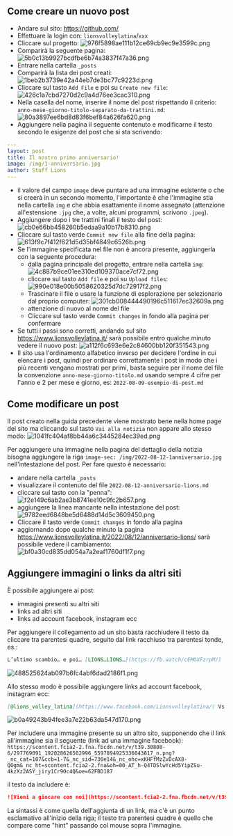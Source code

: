 ## Come creare un nuovo post

- Andare sul sito: https://github.com/
- Effettuare la login con: `lionsvolleylatina`/`xxx`
- Cliccare sul progetto: ![976f5898ae111b12ce69cb9ec9e3599c.png](:/ffb355ac8bc14ada834248e6031da24f)
- Comparirà la seguente pagina: ![5b0c13b9927bcdfbe6b74a3837f47a36.png](:/26d20476e82c4566b3cccb9eac744099)
- Entrare nella cartella `_posts`
- Comparirà la lista dei post creati: ![1beb2b3739e42a44eb7de3bc77c9223d.png](:/7a8799ed339c404fa090e095fb72ae6c)
- Cliccare sul tasto `Add File` e poi su `Create new file`: ![426c1a7cbd7270d2c9a4d76ee3cac310.png](:/c4ead9ad733a465a9f7d0f063261b272)
- Nella casella del nome, inserire il nome del post rispettando il criterio: `anno-mese-giorno-titolo-separato-da-trattini.md`: ![80a3897ee6bd8d83f6bef84a626fa620.png](:/fb75a0dd84cc43c3bf22bfeb6d50726c)
- Aggiungere nella pagina il seguente contenuto e modificarne il testo secondo le esigenze del post che si sta scrivendo:
```yaml
--- 
layout: post
title: Il nostro primo anniversario!
image: /img/1-anniversario.jpg
author: Staff Lions
---
```
- il valore del campo `image` deve puntare ad una immagine esistente o che si creerà in un secondo momento, l'importante è che l'immagine stia nella cartella `img` e che abbia esattamente il nome assegnato (attenzione all'estensione `.jpg` che, a volte, alcuni programmi, scrivono `.jpeg`).
- Aggiungere dopo i tre trattini finali il testo del post: ![cb0e66bb458260b5edaa9a10b17b8310.png](:/e807b1d31f1140709aafd4e98da3bb48)
- Cliccare sul tasto verde `Commit new file` alla fine della pagina: ![613f9c7f412f621d5d35bf4849c6526b.png](:/9911d25365cc4f8f8fcc5e94ae28dbce)
- Se l'immagine specificata nel file non è ancora presente, aggiungerla con la seguente procedura:
	- dalla pagina principale del progetto, entrare nella cartella `img`: ![4c887b9ce01ee310ed109370ace7cf72.png](:/41d41f561524432fb9811ee7fd432138)
	- cliccare sul tasto `Add file` e poi su `Upload files`: ![990e018e00b5058620325d7dc72917f2.png](:/58c04cadabcd49358ba2ddf8bf985999)
	- Trascinare il file o usare la funzione di esplorazione per selezionarlo dal proprio computer: ![301cb008444490196c511617ec32609a.png](:/90d3eb3514ee4fddbc177618d6d33cd6)
	- attenzione di nuovo al nome del file
	- Cliccare sul tasto verde `Commit changes` in fondo alla pagina per confermare
- Se tutti i passi sono corretti, andando sul sito https://www.lionsvolleylatina.it/ sarà possibile entro qualche minuto vedere il nuovo post: ![a112f6c693e6e2c84600bb120f351543.png](:/7a80767b0d4e4c5caf3191a29fbe8632)
- Il sito usa l'ordinamento alfabetico inverso per decidere l'ordine in cui elencare i post, quindi per ordinare correttamente i post in modo che i più recenti vengano mostrati per primi, basta seguire per il nome del file la convenzione `anno-mese-giorno-titolo.md` usando sempre 4 cifre per l'anno e 2 per mese e giorno, es: `2022-08-09-esempio-di-post.md`

## Come modificare un post

Il post creato nella guida precedente viene mostrato bene nella home page del sito ma cliccando sul tasto `Vai alla notizia` non appare allo stesso modo: ![1041fc404af8bb44a6c3445284ec39ed.png](:/b40b4b218796423eb38f4ffc6c03cf5c)

Per aggiungere una immagine nella pagina del dettaglio della notizia bisogna aggiungere la riga `image-sec: /img/2022-08-12-1anniversario.jpg` nell'intestazione del post. Per fare questo è necessario:
- andare nella cartella `_posts`
- visualizzare il contenuto del file `2022-08-12-anniversario-lions.md`
- cliccare sul tasto con la "penna": ![f2e149c6ab2ae3b8741ee10c9fc2b657.png](:/3b82d60da1474d3a9b712f211e24267d)
- aggiungere la linea mancante nella intestazione del post: ![9782eed6848be5d6488d14d5c3609450.png](:/437d7295fbff4db1800d038179fa9a96)
- Cliccare il tasto verde `Commit changes` in fondo alla pagina
- aggiornando dopo qualche minuto la pagina https://www.lionsvolleylatina.it/2022/08/12/anniversario-lions/ sarà possibile vedere il cambiamento: ![bf0a30cd835dd054a7a2eaf1760df1f7.png](:/354685393daf4c699e0e8685b7f94f05)

## Aggiungere immagini o links da altri siti

&Egrave; possibile aggiungere ai post:
- immagini presenti su altri siti
- links ad altri siti
- links ad account facebook, instagram ecc

Per aggiungere il collegamento ad un sito basta racchiudere il testo da cliccare tra parentesi quadre, seguito dal link racchiuso tra parentesi tonde, es.:
```markdown
L’ultimo scambio… e poi… [LIONS…LIONS…](https://fb.watch/cEMOXFzrpM/)
```
![488525624ab097b6fc4abf6dad2186f1.png](:/ffd3f10f005d45458c5ae9fecc99bfb4)

Allo stesso modo è possibile aggiungere links ad account facebook, instagram ecc:

```markdown
[@lions_volley_latina](https://www.facebook.com/Lionsvolleylatina/) Vs. @sabaudiavolley
```
![b0a49243b94fee3a7e22b63da547d170.png](:/a37d3e90a7064005a46159e6b2b91dd4)

Per includere una immagine presente su un altro sito, supponendo che il link all'immagine sia il seguente (link ad una immagine facebook): `https://scontent.fcia2-2.fna.fbcdn.net/v/t39.30808-6/297769091_192028626502996_5597894925336043817_n.png?_nc_cat=107&ccb=1-7&_nc_sid=730e14&_nc_ohc=xKHFfMzZvDcAX8-QOgm&_nc_ht=scontent.fcia2-2.fna&oh=00_AT_h-Q4TDSlwYcHd5YipZSu-4kzXz2ASY_jiry1Cr9Oc4Q&oe=62FBD187`

il testo da includere è:

```markdown
![Vieni a giocare con noi](https://scontent.fcia2-2.fna.fbcdn.net/v/t39.30808-6/297769091_192028626502996_5597894925336043817_n.png?_nc_cat=107&ccb=1-7&_nc_sid=730e14&_nc_ohc=xKHFfMzZvDcAX8-QOgm&_nc_ht=scontent.fcia2-2.fna&oh=00_AT_h-Q4TDSlwYcHd5YipZSu-4kzXz2ASY_jiry1Cr9Oc4Q&oe=62FBD187)
```

La sintassi è come quella dell'aggiunta di un link, ma c'è un punto esclamativo all'inizio della riga; il testo tra parentesi quadre è quello che compare come "hint" passando col mouse sopra l'immagine.
